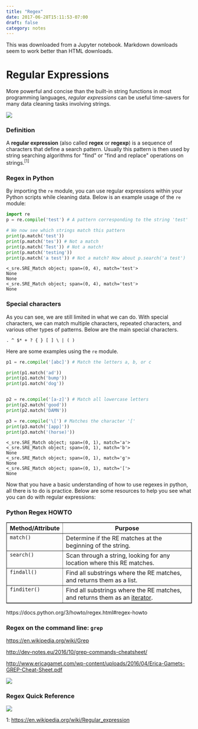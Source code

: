 ```yaml
---
title: "Regex"
date: 2017-06-28T15:11:53-07:00
draft: false
category: notes
---
```

This was downloaded from a Jupyter notebook. Markdown downloads seem to work
better than HTML downloads.

# Regular Expressions

More powerful and concise than the built-in string functions in most programming languages, *regular expressions* can be useful time-savers for many data cleaning tasks involving strings.

<img src="https://qph.ec.quoracdn.net/main-qimg-5eec634fc9c788ba16e4479a914681a9">

### Definition

A __regular expression__ (also called __regex__ or __regexp__) is a sequence of characters that define a search pattern. Usually this pattern is then used by string searching algorithms for "find" or "find and replace" operations on strings.<sup>[1]</sup>

### Regex in Python

By importing the `re` module, you can use regular expressions within your Python scripts while cleaning data. Below is an example usage of the `re` module:


```python
import re
p = re.compile('test') # A pattern corresponding to the string 'test'

# We now see which strings match this pattern
print(p.match('test'))
print(p.match('tes')) # Not a match
print(p.match('Test')) # Not a match!
print(p.match('testing'))
print(p.match('a test')) # Not a match? How about p.search('a test')
```

    <_sre.SRE_Match object; span=(0, 4), match='test'>
    None
    None
    <_sre.SRE_Match object; span=(0, 4), match='test'>
    None


### Special characters

As you can see, we are still limited in what we can do. With special characters, we can match multiple characters, repeated characters, and various other types of patterns. Below are the main special characters.
    
`. ^ $* + ? { } [ ] \ | ( )`
    
Here are some examples using the `re` module.


```python
p1 = re.compile('[abc]') # Match the letters a, b, or c

print(p1.match('ad'))
print(p1.match('bump'))
print(p1.match('dog'))


p2 = re.compile('[a-z]') # Match all lowercase letters
print(p2.match('good'))
print(p2.match('DAMN'))

p3 = re.compile('\[') # Matches the character '['
print(p3.match('[app]'))
print(p3.match('(horse)'))
```

    <_sre.SRE_Match object; span=(0, 1), match='a'>
    <_sre.SRE_Match object; span=(0, 1), match='b'>
    None
    <_sre.SRE_Match object; span=(0, 1), match='g'>
    None
    <_sre.SRE_Match object; span=(0, 1), match='['>
    None


Now that you have a basic understanding of how to use regexes in python, all there is to do is practice. Below are some resources to help you see what you can do with regular expressions:

### Python Regex HOWTO

<table border="1" class="docutils">
<colgroup>
<col width="28%">
<col width="72%">
</colgroup>
<thead valign="bottom">
<tr class="row-odd"><th class="head">Method/Attribute</th>
<th class="head">Purpose</th>
</tr>
</thead>
<tbody valign="top">
<tr class="row-even"><td><code class="docutils literal"><span class="pre">match()</span></code></td>
<td>Determine if the RE matches at the beginning
of the string.</td>
</tr>
<tr class="row-odd"><td><code class="docutils literal"><span class="pre">search()</span></code></td>
<td>Scan through a string, looking for any
location where this RE matches.</td>
</tr>
<tr class="row-even"><td><code class="docutils literal"><span class="pre">findall()</span></code></td>
<td>Find all substrings where the RE matches, and
returns them as a list.</td>
</tr>
<tr class="row-odd"><td><code class="docutils literal"><span class="pre">finditer()</span></code></td>
<td>Find all substrings where the RE matches, and
returns them as an <a class="reference internal" href="../glossary.html#term-iterator"><span class="xref std std-term">iterator</span></a>.</td>
</tr>
</tbody>
</table>
https://docs.python.org/3/howto/regex.html#regex-howto

### Regex on the command line: `grep`
https://en.wikipedia.org/wiki/Grep

http://dev-notes.eu/2016/10/grep-commands-cheatsheet/

http://www.ericagamet.com/wp-content/uploads/2016/04/Erica-Gamets-GREP-Cheat-Sheet.pdf

<img src= "http://www.ericagamet.com/wp-content/uploads/2016/04/Erica-Gamets-GREP-Cheat-Sheet.pdf">

### Regex Quick Reference
<img src = https://s-media-cache-ak0.pinimg.com/originals/5f/91/a2/5f91a29d8276e29e058df23e4d9c51da.png>

1: https://en.wikipedia.org/wiki/Regular_expression
